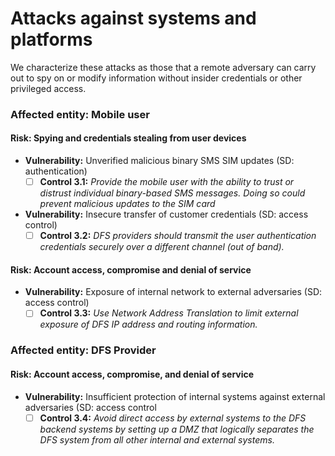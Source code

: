 # Attacks against systems and platforms

We characterize these attacks as those that a remote adversary can carry out to spy on or modify information without insider credentials or other privileged access.

### Affected entity: Mobile user

#### **Risk:** Spying and credentials stealing from user devices

* **Vulnerability:** Unverified malicious binary SMS SIM updates (SD: authentication)
  * [ ] **Control 3.1:** _Provide the mobile user with the ability to trust or distrust individual binary-based SMS messages. Doing so could prevent malicious updates to the SIM card_
* **Vulnerability:** Insecure transfer of customer credentials (SD: access control)
  * [ ] **Control 3.2:** _DFS providers should transmit the user authentication credentials securely over a different channel (out of band)._

#### **Risk:** Account access, compromise and denial of service

* **Vulnerability:** Exposure of internal network to external adversaries (SD: access control)
  * [ ] **Control 3.3:** _Use Network Address Translation to limit external exposure of DFS IP address and routing information._

### Affected entity: DFS Provider

#### **Risk:** Account access, compromise, and denial of service

* **Vulnerability:** Insufficient protection of internal systems against external adversaries (SD: access control
  * [ ] **Control 3.4:** _Avoid direct access by external systems to the DFS backend systems by setting up a DMZ that logically separates the DFS system from all other internal and external systems._
